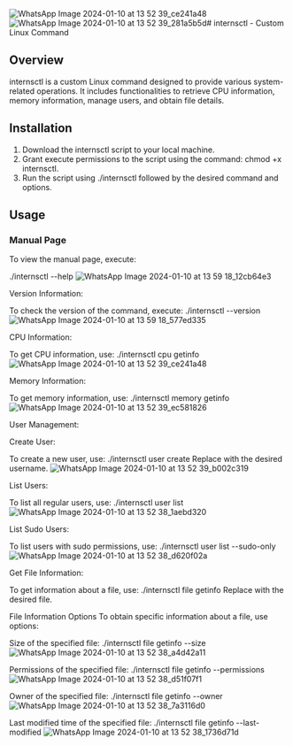 ![WhatsApp Image 2024-01-10 at 13 52 39_ce241a48](https://github.com/GAGANMEHTA29/internsctl_GaganMehta/assets/99328799/2bee65c3-6e37-4e40-94fd-3035d63c4d2c)![WhatsApp Image 2024-01-10 at 13 52 39_281a5b5d](https://github.com/GAGANMEHTA29/internsctl_GaganMehta/assets/99328799/3a05fbf8-909e-4f06-9f40-679255bbb1a6)# internsctl - Custom Linux Command

## Overview

internsctl is a custom Linux command designed to provide various system-related operations. It includes functionalities to retrieve CPU information, memory information, manage users, and obtain file details.

## Installation

1. Download the internsctl script to your local machine.
2. Grant execute permissions to the script using the command: chmod +x internsctl.
3. Run the script using ./internsctl followed by the desired command and options.

## Usage

### Manual Page

To view the manual page, execute:

./internsctl --help
![WhatsApp Image 2024-01-10 at 13 59 18_12cb64e3](https://github.com/GAGANMEHTA29/internsctl_GaganMehta/assets/99328799/8347275a-0a75-4af5-b01b-2df3b01ebd2a)


Version Information:

To check the version of the command, execute:
./internsctl --version
![WhatsApp Image 2024-01-10 at 13 59 18_577ed335](https://github.com/GAGANMEHTA29/internsctl_GaganMehta/assets/99328799/a1ea7452-d9c7-4a41-b06d-85bd75fb62f7)


CPU Information:

To get CPU information, use:
./internsctl cpu getinfo
![WhatsApp Image 2024-01-10 at 13 52 39_ce241a48](https://github.com/GAGANMEHTA29/internsctl_GaganMehta/assets/99328799/17ec9446-d455-4d1c-b7c3-61313aa2ae08)

Memory Information:

To get memory information, use:
./internsctl memory getinfo
![WhatsApp Image 2024-01-10 at 13 52 39_ec581826](https://github.com/GAGANMEHTA29/internsctl_GaganMehta/assets/99328799/3bd3ae59-c418-4b1f-beb5-6c68363413a7)

User Management:

Create User:

To create a new user, use:
./internsctl user create <username>
Replace <username> with the desired username.
![WhatsApp Image 2024-01-10 at 13 52 39_b002c319](https://github.com/GAGANMEHTA29/internsctl_GaganMehta/assets/99328799/35600211-ed01-4c1d-8f4c-b568ca59169c)

List Users:

To list all regular users, use:
./internsctl user list
![WhatsApp Image 2024-01-10 at 13 52 38_1aebd320](https://github.com/GAGANMEHTA29/internsctl_GaganMehta/assets/99328799/8bd10800-cd24-4375-bc1b-b7af7f47c5f7)

List Sudo Users:

To list users with sudo permissions, use:
./internsctl user list --sudo-only
![WhatsApp Image 2024-01-10 at 13 52 38_d620f02a](https://github.com/GAGANMEHTA29/internsctl_GaganMehta/assets/99328799/6f7674dc-9c88-458a-b018-807fc5b7f1d6)


Get File Information:

To get information about a file, use:
./internsctl file getinfo <file-name>
Replace <file-name> with the desired file.

File Information Options
To obtain specific information about a file, use options:

Size of the specified file:
./internsctl file getinfo --size <file-name>
![WhatsApp Image 2024-01-10 at 13 52 38_a4d42a11](https://github.com/GAGANMEHTA29/internsctl_GaganMehta/assets/99328799/6b4730d2-388e-4c27-bc4e-2ede40e92ed6)


Permissions of the specified file:
./internsctl file getinfo --permissions <file-name>
![WhatsApp Image 2024-01-10 at 13 52 38_d51f07f1](https://github.com/GAGANMEHTA29/internsctl_GaganMehta/assets/99328799/1078e674-07ec-4642-8af0-7ae4bebc7947)


Owner of the specified file:
./internsctl file getinfo --owner <file-name>
![WhatsApp Image 2024-01-10 at 13 52 38_7a3116d0](https://github.com/GAGANMEHTA29/internsctl_GaganMehta/assets/99328799/1769a888-3be8-4b61-a159-df8afdc64503)


Last modified time of the specified file:
./internsctl file getinfo --last-modified <file-name>
![WhatsApp Image 2024-01-10 at 13 52 38_1736d71d](https://github.com/GAGANMEHTA29/internsctl_GaganMehta/assets/99328799/ea060a59-5bc9-4d1b-a2ee-a177da8667c5)
